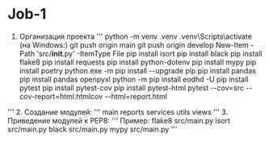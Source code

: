 # Job-1
1.  Организация проекта
'''
python -m venv .venv
.venv\Scripts\activate (на Windows:)
git push origin main
git push origin develop
New-Item -Path 'src/__init__.py' -ItemType File
pip install isort
pip install black
pip install flake8
pip install requests
pip install python-dotenv
pip install mypy
pip install poetry
python.exe -m pip install --upgrade pip
pip install pandas
pip install pandas openpyxl
python -m pip install eodhd -U
pip install pytest
pip install pytest-cov
pip install pytest-html
pytest --cov=src --cov-report=html:htmlcov --html=report.html

'''
2. Создание модулей:
'''
main
reports
services
utils
views
'''
3. Приведение модулей к PEP8:
'''
Пример:
flake8 src/main.py
isort src/main.py
black src/main.py
mypy src/main.py
'''